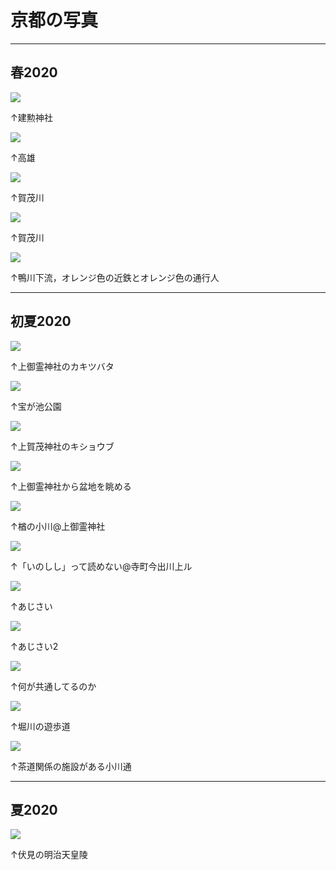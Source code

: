 # 京都の写真

---

## 春2020

![](spring_1.jpg)

↑建勲神社

![](spring_2.jpg)

↑高雄

![](spring_3.jpg)

↑賀茂川

![](spring_4.jpg)

↑賀茂川

![](spring_5.jpg)

↑鴨川下流，オレンジ色の近鉄とオレンジ色の通行人

---

## 初夏2020

![](early-summer_1.jpg)

↑上御霊神社のカキツバタ

![](early-summer_2.jpg)

↑宝が池公園

![](early-summer_3.jpg)

↑上賀茂神社のキショウブ

![](early-summer_4.jpg)

↑上御霊神社から盆地を眺める

![](early-summer_5.jpg)

↑楢の小川@上御霊神社

![](early-summer_6.jpg)

↑「いのしし」って読めない@寺町今出川上ル

![](early-summer_7.jpg)

↑あじさい

![](early-summer_8.jpg)

↑あじさい2

![](early-summer_9.jpg)

↑何が共通してるのか

![](early-summer_10.jpg)

↑堀川の遊歩道

![](early-summer_11.jpg)

↑茶道関係の施設がある小川通

---

## 夏2020

![](summer_1.jpg)

↑伏見の明治天皇陵